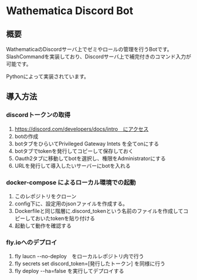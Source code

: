 # Wathematica Discord Bot

## 概要

WathematicaのDiscordサーバ上でゼミやロールの管理を行うBotです。
SlashCommandを実装しており、Discordサーバ上で補完付きのコマンド入力が可能です。

Pythonによって実装されています。

## 導入方法

### discordトークンの取得
1. https://discord.com/developers/docs/intro　にアクセス
2. botの作成
3. botタブをひらいてPrivileged Gateway Intets を全てonにする
4. botタブでtokenを発行してコピーして保存しておく
5. Oauth2タブに移動してbotを選択し、権限をAdministratorにする
6. URLを発行して導入したいサーバーにbotを入れる



### docker-compose によるローカル環境での起動
1. このレポジトリをクローン
2. config下に、設定用のjsonファイルを作成する。
3. Dockerfileと同じ階層に.discord_tokenという名前のファイルを作成してコピーしておいたtokenを貼り付ける
4. 起動して動作を確認する

### fly.ioへのデプロイ
1. fly laucn --no-deploy　をローカルレポジトリ内で行う
2. fly secrets set discord_token=[発行したトークン] を同様に行う
3. fly deploy --ha=false を実行してデプロイする


